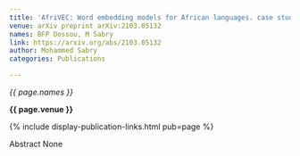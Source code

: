 ```yaml
---
title: 'AfriVEC: Word embedding models for African languages. case study of Fon and Nobiin'
venue: arXiv preprint arXiv:2103.05132 
names: BFP Dossou, M Sabry 
link: https://arxiv.org/abs/2103.05132 
author: Mohammed Sabry
categories: Publications

---
```


*{{ page.names }}*

**{{ page.venue }}**

{% include display-publication-links.html pub=page %}

Abstract
None
